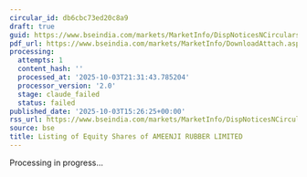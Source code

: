 ```yaml
---
circular_id: db6cbc73ed20c8a9
draft: true
guid: https://www.bseindia.com/markets/MarketInfo/DispNoticesNCirculars.aspx?Noticeid={8DD6F0E7-EDBD-4217-82D9-DAF46AFED57F}&noticeno=20251003-59&dt=10/03/2025&icount=59&totcount=73&flag=0
pdf_url: https://www.bseindia.com/markets/MarketInfo/DownloadAttach.aspx?id=20251003-59&attachedId=ddc36680-6e1c-4c07-b64d-8032cbcaf1ca
processing:
  attempts: 1
  content_hash: ''
  processed_at: '2025-10-03T21:31:43.785204'
  processor_version: '2.0'
  stage: claude_failed
  status: failed
published_date: '2025-10-03T15:26:25+00:00'
rss_url: https://www.bseindia.com/markets/MarketInfo/DispNoticesNCirculars.aspx?Noticeid={8DD6F0E7-EDBD-4217-82D9-DAF46AFED57F}&noticeno=20251003-59&dt=10/03/2025&icount=59&totcount=73&flag=0
source: bse
title: Listing of Equity Shares of AMEENJI RUBBER LIMITED
---
```


Processing in progress...